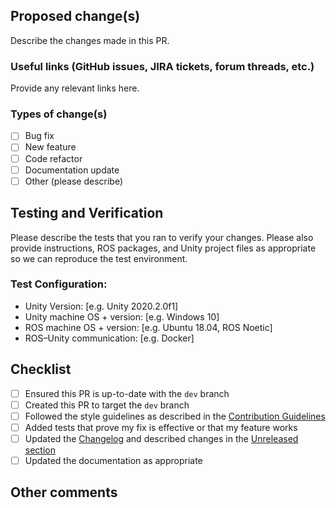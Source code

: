 ## Proposed change(s)

Describe the changes made in this PR.

### Useful links (GitHub issues, JIRA tickets, forum threads, etc.)

Provide any relevant links here.

### Types of change(s)

- [ ] Bug fix
- [ ] New feature
- [ ] Code refactor
- [ ] Documentation update
- [ ] Other (please describe)

## Testing and Verification

Please describe the tests that you ran to verify your changes. Please also provide instructions, ROS packages, and Unity project files as appropriate so we can reproduce the test environment. 

### Test Configuration:
- Unity Version: [e.g. Unity 2020.2.0f1]
- Unity machine OS + version: [e.g. Windows 10]
- ROS machine OS + version: [e.g. Ubuntu 18.04, ROS Noetic]
- ROS–Unity communication: [e.g. Docker]

## Checklist
- [ ] Ensured this PR is up-to-date with the `dev` branch
- [ ] Created this PR to target the `dev` branch
- [ ] Followed the style guidelines as described in the [Contribution Guidelines](https://github.com/Unity-Technologies/URDF-Importer/blob/main/CONTRIBUTING.md)
- [ ] Added tests that prove my fix is effective or that my feature works
- [ ] Updated the [Changelog](https://github.com/Unity-Technologies/URDF-Importer/blob/dev/com.unity.robotics.urdf-importer/CHANGELOG.md) and described changes in the [Unreleased section](https://github.com/Unity-Technologies/URDF-Importer/blob/dev/com.unity.robotics.urdf-importer/CHANGELOG.md#unreleased)
- [ ] Updated the documentation as appropriate

## Other comments